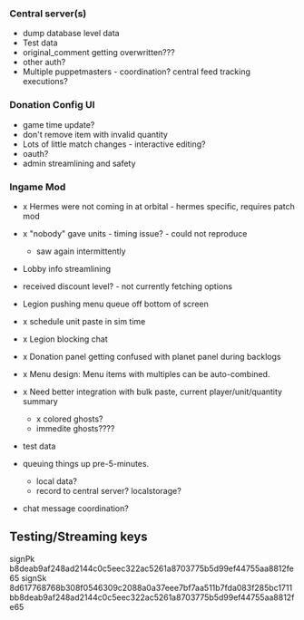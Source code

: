 ### Central server(s)

- dump database level data
- Test data
- original_comment getting overwritten???
- other auth?
- Multiple puppetmasters - coordination? central feed tracking executions?

### Donation Config UI

- game time update?
- don't remove item with invalid quantity
- Lots of little match changes - interactive editing?
- oauth?
- admin streamlining and safety

### Ingame Mod

- x Hermes were not coming in at orbital - hermes specific, requires patch mod
- x "nobody" gave units - timing issue? - could not reproduce
  - saw again intermittently
- Lobby info streamlining
- received discount level? - not currently fetching options
- Legion pushing menu queue off bottom of screen
- x schedule unit paste in sim time
- x Legion blocking chat
- x Donation panel getting confused with planet panel during backlogs
- x Menu design: Menu items with multiples can be auto-combined.
- x Need better integration with bulk paste, current player/unit/quantity summary
  - x colored ghosts?
  - immedite ghosts????

- test data
- queuing things up pre-5-minutes.
  - local data?
  - record to central server? localstorage?
- chat message coordination?

## Testing/Streaming keys

signPk b8deab9af248ad2144c0c5eec322ac5261a8703775b5d99ef44755aa8812fe65
signSk 8d617768768b308f0546309c2088a0a37eee7bf7aa511b7fda083f285bc1711bb8deab9af248ad2144c0c5eec322ac5261a8703775b5d99ef44755aa8812fe65
